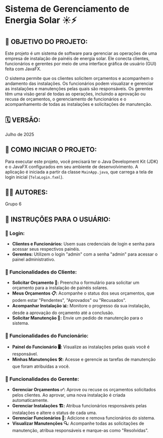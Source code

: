 # Sistema de Gerenciamento de Energia Solar ☀️⚡

## 🎯 OBJETIVO DO PROJETO:
Este projeto é um sistema de software para gerenciar as operações de uma empresa de instalação de painéis de energia solar. Ele conecta clientes, funcionários e gerentes por meio de uma interface gráfica de usuário (GUI) feita com JavaFX.

O sistema permite que os clientes solicitem orçamentos e acompanhem o andamento das instalações. Os funcionários podem visualizar e gerenciar as instalações e manutenções pelas quais são responsáveis. Os gerentes têm uma visão geral de todas as operações, incluindo a aprovação ou recusa de orçamentos, o gerenciamento de funcionários e o acompanhamento de todas as instalações e solicitações de manutenção.

## 🗓️ VERSÃO:
Julho de 2025

## 🚀 COMO INICIAR O PROJETO:
Para executar este projeto, você precisará ter o Java Development Kit (JDK) e o JavaFX configurados em seu ambiente de desenvolvimento. A aplicação é iniciada a partir da classe `MainApp.java`, que carrega a tela de login inicial (`TelaLogin.fxml`).

## 👨‍💻 AUTORES:
Grupo 6

## 📜 INSTRUÇÕES PARA O USUÁRIO:

### 🔑 Login:
-   **Clientes e Funcionários:** Usem suas credenciais de login e senha para acessar seus respectivos painéis.
-   **Gerentes:** Utilizem o login "admin" com a senha "admin" para acessar o painel administrativo.

### 👤 Funcionalidades do Cliente:
-   **Solicitar Orçamento 📝:** Preencha o formulário para solicitar um orçamento para a instalação de painéis solares.
-   **Meus Orçamentos 📋:** Acompanhe o status dos seus orçamentos, que podem estar "Pendentes", "Aprovados" ou "Recusados".
-   **Acompanhar Instalação 📊:** Monitore o progresso da sua instalação, desde a aprovação do orçamento até a conclusão.
-   **Solicitar Manutenção 🔧:** Envie um pedido de manutenção para o sistema.

### 👷 Funcionalidades do Funcionário:
-   **Painel do Funcionário 🖥️:** Visualize as instalações pelas quais você é responsável.
-   **Minhas Manutenções 🛠️:** Acesse e gerencie as tarefas de manutenção que foram atribuídas a você.

### 👔 Funcionalidades do Gerente:
-   **Gerenciar Orçamentos ✅:** Aprove ou recuse os orçamentos solicitados pelos clientes. Ao aprovar, uma nova instalação é criada automaticamente.
-   **Gerenciar Instalações 🏗️:** Atribua funcionários responsáveis pelas instalações e altere o status de cada uma.
-   **Gerenciar Funcionários 👥:** Adicione e remova funcionários do sistema.
-   **Visualizar Manutenções 🔍:** Acompanhe todas as solicitações de manutenção, atribua responsáveis e marque-as como "Resolvidas".
```
